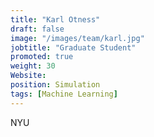 ```yaml
---
title: "Karl Otness"
draft: false
image: "/images/team/karl.jpg"
jobtitle: "Graduate Student"
promoted: true
weight: 30
Website:
position: Simulation
tags: [Machine Learning]
---
```



NYU
